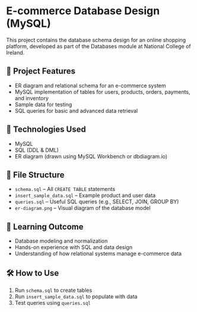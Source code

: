 # E-commerce Database Design (MySQL)

This project contains the database schema design for an online shopping platform, developed as part of the Databases module at National College of Ireland.

## 📌 Project Features

- ER diagram and relational schema for an e-commerce system
- MySQL implementation of tables for users, products, orders, payments, and inventory
- Sample data for testing
- SQL queries for basic and advanced data retrieval

## 🔧 Technologies Used

- MySQL
- SQL (DDL & DML)
- ER diagram (drawn using MySQL Workbench or dbdiagram.io)

## 📂 File Structure

- `schema.sql` – All `CREATE TABLE` statements
- `insert_sample_data.sql` – Example product and user data
- `queries.sql` – Useful SQL queries (e.g., SELECT, JOIN, GROUP BY)
- `er-diagram.png` – Visual diagram of the database model

## 🧠 Learning Outcome

- Database modeling and normalization
- Hands-on experience with SQL and data design
- Understanding of how relational systems manage e-commerce data

## 🛠️ How to Use

1. Run `schema.sql` to create tables
2. Run `insert_sample_data.sql` to populate with data
3. Test queries using `queries.sql`
